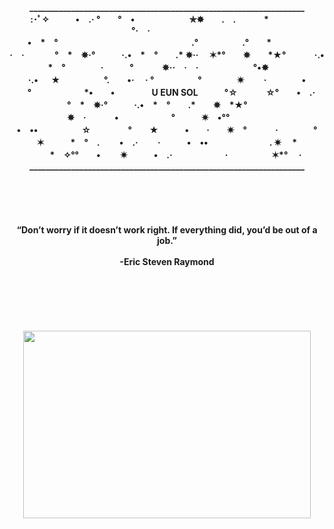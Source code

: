 
<p align="center">
  <b> __________________________________________________________________<br>
  &emsp;:･ﾟ✧&emsp;&emsp;&emsp;•　.·  °　　°　•　　　　  　&emsp;✯✸　　.　.　&emsp;　  *&emsp;　　　&emsp;　°·&emsp;·&emsp;&emsp;&emsp;&emsp;&emsp;&emsp;<br>　
•　*　°　　　　&emsp;　　　　　  　　　&emsp;　.°　&emsp;　　　.°&emsp;　*　   　　　&emsp;　<br>
·　·   &emsp; 　　°　*&emsp;✵·°　&emsp;　·.•　*　°　&emsp;.*  ✵··    &emsp;✶*°　&emsp;✵　&emsp;*★°　    　　·.•　<br>
*　°　&emsp;　　·　　　°　  &emsp;　✵··　·　·　&emsp;  　　&emsp;　°•✸　&emsp;　　<br>
·.• &emsp; ★　　　　　°.&emsp;　•·  　·  °　&emsp;　&emsp;　°　　　　✷  　　·　&emsp;&emsp;　•　　　　<br>
　°　　　　　　*•　&emsp;•　  　　　U EUN SOL&emsp;　　°☆&emsp;  　&emsp;☆°　　•　.·　<br>
　　°　*&emsp;✵·°　&emsp;　·.•　*　°　&emsp;.*　&emsp;✵　*★°　  　　&emsp;　<br>
&emsp;✵　·　　  　•　　　　　　°　&emsp;　✷&emsp;•°°　&emsp;　  　&emsp;　　　　　　　<br>
•　••　　　　　☆&emsp;　  　　°　　★　　&emsp;•　　·　&emsp;✷&emsp;°　  　&emsp;·　　　　°　　　<br>
　✶　　　*　°　.&emsp;　 •　.· 　&emsp;·　　　•　••&emsp;　　　&emsp;　　.  ✷  　*&emsp;　　<br>
　　　*　✧°°&emsp;　•　　  ✷　　　•　.·　　　　　　·　　&emsp;　&emsp;✶*°　  ·&emsp;<br>
  <b> __________________________________________________________________<br><br><br><br><br><br>
  <b>“Don’t worry if it doesn’t work right. If everything did, you’d be out of a job.”<br><br>
  <b>-Eric Steven Raymond<br><br><br><br><br><br><br>
  <img width="460" height="300" src= https://user-images.githubusercontent.com/66423580/99405968-b1050f80-2930-11eb-9b49-7e108e5bb1e4.png>
  <br><br>

</p>
<!---  <b>&emsp;&emsp;&emsp;&emsp;&emsp;&emsp;&emsp;&emsp;&emsp;&emsp;&emsp;&emsp;&emsp;&emsp;&emsp;&emsp;&emsp;&emsp;&emsp;❅&emsp;&emsp;&emsp;&emsp;&emsp;&emsp;&emsp;&emsp;&emsp;&emsp;&emsp;&emsp;&emsp;&emsp;&emsp;&emsp;&emsp;&emsp;❅&emsp;&emsp;&emsp;&emsp;&emsp;&emsp;&emsp;&emsp;&emsp;&emsp;&emsp;&emsp; <br><br>
  <b>&emsp;&emsp;&emsp;&emsp;&emsp;&emsp;&emsp;&emsp;&emsp;&emsp;&emsp;&emsp;✧&emsp;&emsp;&emsp;&emsp;&emsp;&emsp;&emsp;&emsp;&emsp;&emsp;&emsp;&emsp;&emsp;&emsp;&emsp;<br>
  <b>✦&emsp;&emsp;&emsp;&emsp;&emsp;&emsp;&emsp;&emsp;&emsp;&emsp;&emsp;&emsp;&emsp;&emsp;&emsp;&emsp;&emsp;&emsp;&emsp;&emsp;&emsp;&emsp;&emsp;&emsp;&emsp;&emsp;✧&emsp; &emsp;&emsp;&emsp;&emsp;&emsp;<br>
  <b>&emsp;&emsp;&emsp;&emsp;&emsp;&emsp;&emsp;&emsp;&emsp;&emsp;&emsp;&emsp;&emsp;&emsp;✦&emsp;&emsp;&emsp;&emsp;&emsp;&emsp;&emsp;&emsp;&emsp;&emsp;&emsp;&emsp;&emsp;&emsp;&emsp;&emsp;&emsp;&emsp;&emsp;&emsp;✧&emsp;&emsp;<br>
  <b> U&emsp;EUN&emsp;SOL</b><br>
  <b>✧&emsp;&emsp;&emsp;&emsp;&emsp;&emsp;&emsp;&emsp;&emsp;&emsp;&emsp;&emsp;&emsp;&emsp;✧&emsp;&emsp;&emsp;&emsp;&emsp;&emsp;&emsp;&emsp;&emsp;&emsp;&emsp;<br>
  <b>&emsp;&emsp;&emsp;&emsp;&emsp;&emsp;&emsp;&emsp;&emsp;✧&emsp;&emsp;&emsp;&emsp;&emsp;&emsp;&emsp;&emsp;&emsp;&emsp;&emsp;&emsp;&emsp;&emsp;✧&emsp;&emsp;&emsp;&emsp;&emsp;&emsp;&emsp;&emsp;&emsp;&emsp;&emsp;<br>
 <b>&emsp;&emsp;&emsp;✧&emsp;&emsp;&emsp;&emsp;&emsp;&emsp;&emsp;&emsp;&emsp;&emsp;&emsp;&emsp;&emsp;&emsp;&emsp;&emsp;✧&emsp;&emsp;&emsp;&emsp;&emsp;&emsp;&emsp;&emsp;&emsp;&emsp;&emsp;&emsp;&emsp;&emsp;&emsp;✦&emsp;&emsp;&emsp;<br>
  <b>&emsp;&emsp;&emsp;&emsp;&emsp;&emsp;&emsp;&emsp;&emsp;&emsp;&emsp;&emsp;&emsp;&emsp;✧&emsp;&emsp;&emsp;&emsp;&emsp;&emsp;&emsp;&emsp;&emsp;&emsp;&emsp;&emsp;&emsp;&emsp;&emsp;&emsp;✦&emsp;&emsp;&emsp;&emsp;&emsp;&emsp;&emsp;&emsp;&emsp;&emsp;<br>-->
<!--
°　　°　•　　　　　&emsp;✯✸　　.　.　&emsp;　*&emsp;　　　&emsp;　°·&emsp;·<br>　
　　　　&emsp;　　　　　　　　&emsp;　.°　&emsp;　　　.°&emsp;　*　　　　&emsp;　<br>
*　°　&emsp;　　·　　　°　&emsp;　✵··　·　·　&emsp;　　&emsp;　°•✸　&emsp;　　<br>
★　　　　　°.&emsp;　•·　　&emsp;　&emsp;　　　　　✷　　·　&emsp;&emsp;　•　　　　<br>
　°　　　　　　*•　&emsp;•　　　　&emsp;　　°☆&emsp;　&emsp;☆°　　•　.·　<br>
　　°　*&emsp;✵·°　&emsp;　·.•　*　°　&emsp;.*　&emsp;✵　*★°　　　&emsp;　<br>
&emsp;✵　·　　　•　　　　　　°　&emsp;　✷&emsp;•°°　&emsp;　　&emsp;　　　　　　　<br>
　　　　　☆&emsp;　　　　　★　　&emsp;•　　·　&emsp;&emsp;°　　&emsp;·　　　　　　　<br>
　✶　　　*　°　.&emsp;　　&emsp;·　　　•　••&emsp;　　　&emsp;　　.　*&emsp;　　<br>
　　　*　✧°°&emsp;　•　　　　　　　　　　　·　　&emsp;　&emsp;✶*°　·&emsp;<br>


<b>https://github-readme-stats.vercel.app/api?username=YuEunSol&show_icons=true&theme=graywhite</b><br>

-->

<!--
**YuEunsol/YuEunSol** is a ✨ _special_ ✨ repository because its `README.md` (this file) appears on your GitHub profile.

Here are some ideas to get you started:

- 🔭 I’m currently working on ...
- 🌱 I’m currently learning ...
- 👯 I’m looking to collaborate on ...
- 🤔 I’m looking for help with ...
- 💬 Ask me about ...
- 📫 How to reach me: ...
- 😄 Pronouns: ...
- ⚡ Fun fact: ...
-->
